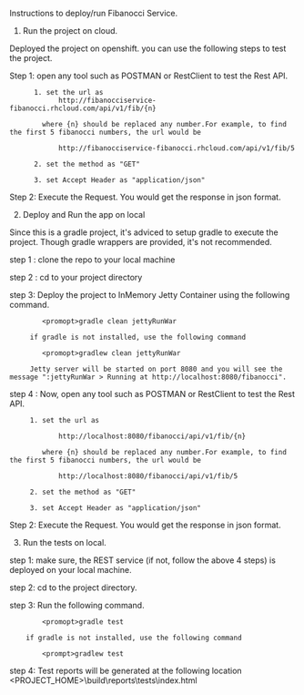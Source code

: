 
Instructions to deploy/run Fibanocci Service.

1. Run the project on cloud.
  
 Deployed the project on openshift. you can use the following steps  to test the project.
  
 Step 1: open any tool such as POSTMAN or RestClient to test the Rest API.
 
          1. set the url as 
          		http://fibanocciservice-fibanocci.rhcloud.com/api/v1/fib/{n}  
          		
          	where {n} should be replaced any number.For example, to find the first 5 fibanocci numbers, the url would be 
          	
          		http://fibanocciservice-fibanocci.rhcloud.com/api/v1/fib/5
          		
          2. set the method as "GET"
          
          3. set Accept Header as "application/json"
          
 Step 2: Execute the Request. You would get the response in json format.
 
2. Deploy and Run the app on local 


Since this is a gradle project, it's adviced to setup gradle to execute the project. Though gradle wrappers are provided, it's not recommended.

step 1 : clone the repo to your local machine

step 2 : cd to your project directory

step 3:  Deploy the project to InMemory Jetty Container using the following command.
         
         	<promopt>gradle clean jettyRunWar
         	
         if gradle is not installed, use the following command
         	
         	<promopt>gradlew clean jettyRunWar
         
         Jetty server will be started on port 8080 and you will see the message ":jettyRunWar > Running at http://localhost:8080/fibanocci".
         
step 4 : Now, open any tool such as POSTMAN or RestClient to test the Rest API.
         
         1. set the url as 
         
         		http://localhost:8080/fibanocci/api/v1/fib/{n}  
         		
         	where {n} should be replaced any number.For example, to find the first 5 fibanocci numbers, the url would be 
         	
         		http://localhost:8080/fibanocci/api/v1/fib/5
         
         2. set the method as "GET"
         
         3. set Accept Header as "application/json"
         
Step 2: Execute the Request. You would get the response in json format.


3. Run the tests on local.
 
step 1: make sure, the REST service (if not, follow the above 4 steps) is deployed on your local machine.

step 2: cd to the project directory.

step 3: Run the following command.

        	<promopt>gradle test
        	
        if gradle is not installed, use the following command
        	
        	<prompt>gradlew test
        	
step 4: Test reports will be generated at the following location  <PROJECT_HOME>\build\reports\tests\index.html
        
